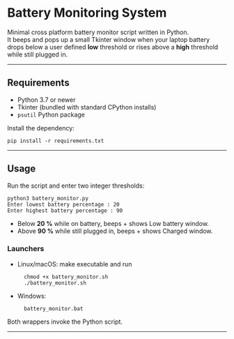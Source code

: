 # Battery Monitoring System

Minimal cross platform battery monitor script written in Python.  
It beeps and pops up a small Tkinter window when your laptop battery drops below a user defined **low** threshold or rises above a **high** threshold while still plugged in.

---

## Requirements

-   Python 3.7 or newer
-   Tkinter (bundled with standard CPython installs)
-   `psutil` Python package

Install the dependency:

    pip install -r requirements.txt

---

## Usage

Run the script and enter two integer thresholds:

    python3 battery_monitor.py
    Enter lowest battery percentage : 20
    Enter highest battery percentage : 90

-   Below **20 %** while on battery, beeps + shows Low battery window.
-   Above **90 %** while still plugged in, beeps + shows Charged window.

### Launchers

-   Linux/macOS: make executable and run

          chmod +x battery_monitor.sh
          ./battery_monitor.sh

-   Windows:

          battery_monitor.bat

Both wrappers invoke the Python script.

---
